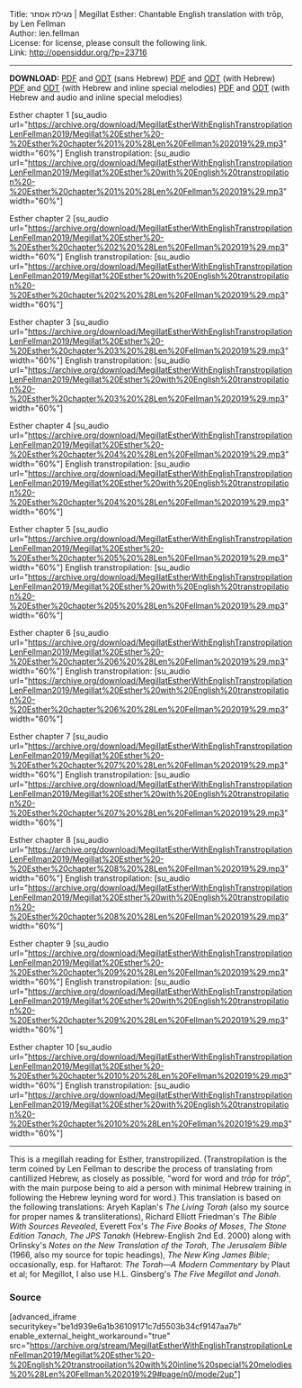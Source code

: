 <html>
<head></head>
<body>
Title: מגילת אסתר | Megillat Esther: Chantable English translation with trōp, by Len Fellman<br />
Author: len.fellman<br />
License: for license, please consult the following link.<br />
Link: <a href="http://opensiddur.org/?p=23716">http://opensiddur.org/?p=23716</a>
<p />
<hr />

<style type="text/css" media="all">.printfriendly {display: none!important;}</style>

<strong>DOWNLOAD:</strong> <a href="https://archive.org/download/MegillatEstherWithEnglishTranstropilationLenFellman2019/Megillat%20Esther%20-%20English%20transtropilation%20with%20special%20melodies%20%28Len%20Fellman%202019%29%20-%20english%20only.pdf">PDF</a> and <a href="https://archive.org/download/MegillatEstherWithEnglishTranstropilationLenFellman2019/Megillat%20Esther%20-%20English%20transtropilation%20with%20special%20melodies%20%28Len%20Fellman%202019%29%20-%20english%20only.odt">ODT</a> (sans Hebrew) 
<a href="https://archive.org/download/MegillatEstherWithEnglishTranstropilationLenFellman2019/Megillat%20Esther%20-%20English%20transtropilation%20with%20special%20melodies%20%28Len%20Fellman%202019%29.pdf">PDF</a> and <a href="https://archive.org/download/MegillatEstherWithEnglishTranstropilationLenFellman2019/Megillat%20Esther%20-%20English%20transtropilation%20with%20special%20melodies%20%28Len%20Fellman%202019%29.odt">ODT</a> (with Hebrew) 
<a href="https://archive.org/download/MegillatEstherWithEnglishTranstropilationLenFellman2019/Megillat%20Esther%20-%20English%20transtropilation%20with%20inline%20special%20melodies%20%28Len%20Fellman%202019%29.pdf">PDF</a> and <a href="https://archive.org/download/MegillatEstherWithEnglishTranstropilationLenFellman2019/Megillat%20Esther%20-%20English%20transtropilation%20with%20inline%20special%20melodies%20%28Len%20Fellman%202019%29.odt">ODT</a> (with Hebrew and inline special melodies) 
<a href="https://archive.org/download/MegillatEstherWithEnglishTranstropilationLenFellman2019/Megillat%20Esther%20-%20English%20transtropilation%20with%20audio%20and%20inline%20special%20melodies%20%28Len%20Fellman%202019%29.pdf">PDF</a> and <a href="https://archive.org/download/MegillatEstherWithEnglishTranstropilationLenFellman2019/Megillat%20Esther%20-%20English%20transtropilation%20with%20audio%20and%20inline%20special%20melodies%20%28Len%20Fellman%202019%29.odt">ODT</a> (with Hebrew and audio and inline special melodies)

Esther chapter 1 [su_audio url="https://archive.org/download/MegillatEstherWithEnglishTranstropilationLenFellman2019/Megillat%20Esther%20-%20Esther%20chapter%201%20%28Len%20Fellman%202019%29.mp3" width="60%"]
English transtropilation: [su_audio url="https://archive.org/download/MegillatEstherWithEnglishTranstropilationLenFellman2019/Megillat%20Esther%20with%20English%20transtropilation%20-%20Esther%20chapter%201%20%28Len%20Fellman%202019%29.mp3" width="60%"]

Esther chapter 2 [su_audio url="https://archive.org/download/MegillatEstherWithEnglishTranstropilationLenFellman2019/Megillat%20Esther%20-%20Esther%20chapter%202%20%28Len%20Fellman%202019%29.mp3" width="60%"]
English transtropilation: [su_audio url="https://archive.org/download/MegillatEstherWithEnglishTranstropilationLenFellman2019/Megillat%20Esther%20with%20English%20transtropilation%20-%20Esther%20chapter%202%20%28Len%20Fellman%202019%29.mp3" width="60%"]

Esther chapter 3 [su_audio url="https://archive.org/download/MegillatEstherWithEnglishTranstropilationLenFellman2019/Megillat%20Esther%20-%20Esther%20chapter%203%20%28Len%20Fellman%202019%29.mp3" width="60%"]
English transtropilation: [su_audio url="https://archive.org/download/MegillatEstherWithEnglishTranstropilationLenFellman2019/Megillat%20Esther%20with%20English%20transtropilation%20-%20Esther%20chapter%203%20%28Len%20Fellman%202019%29.mp3" width="60%"]

Esther chapter 4 [su_audio url="https://archive.org/download/MegillatEstherWithEnglishTranstropilationLenFellman2019/Megillat%20Esther%20-%20Esther%20chapter%204%20%28Len%20Fellman%202019%29.mp3" width="60%"]
English transtropilation: [su_audio url="https://archive.org/download/MegillatEstherWithEnglishTranstropilationLenFellman2019/Megillat%20Esther%20with%20English%20transtropilation%20-%20Esther%20chapter%204%20%28Len%20Fellman%202019%29.mp3" width="60%"]

Esther chapter 5 [su_audio url="https://archive.org/download/MegillatEstherWithEnglishTranstropilationLenFellman2019/Megillat%20Esther%20-%20Esther%20chapter%205%20%28Len%20Fellman%202019%29.mp3" width="60%"]
English transtropilation: [su_audio url="https://archive.org/download/MegillatEstherWithEnglishTranstropilationLenFellman2019/Megillat%20Esther%20with%20English%20transtropilation%20-%20Esther%20chapter%205%20%28Len%20Fellman%202019%29.mp3" width="60%"]

Esther chapter 6 [su_audio url="https://archive.org/download/MegillatEstherWithEnglishTranstropilationLenFellman2019/Megillat%20Esther%20-%20Esther%20chapter%206%20%28Len%20Fellman%202019%29.mp3" width="60%"]
English transtropilation: [su_audio url="https://archive.org/download/MegillatEstherWithEnglishTranstropilationLenFellman2019/Megillat%20Esther%20with%20English%20transtropilation%20-%20Esther%20chapter%206%20%28Len%20Fellman%202019%29.mp3" width="60%"]

Esther chapter 7 [su_audio url="https://archive.org/download/MegillatEstherWithEnglishTranstropilationLenFellman2019/Megillat%20Esther%20-%20Esther%20chapter%207%20%28Len%20Fellman%202019%29.mp3" width="60%"]
English transtropilation: [su_audio url="https://archive.org/download/MegillatEstherWithEnglishTranstropilationLenFellman2019/Megillat%20Esther%20with%20English%20transtropilation%20-%20Esther%20chapter%207%20%28Len%20Fellman%202019%29.mp3" width="60%"]

Esther chapter 8 [su_audio url="https://archive.org/download/MegillatEstherWithEnglishTranstropilationLenFellman2019/Megillat%20Esther%20-%20Esther%20chapter%208%20%28Len%20Fellman%202019%29.mp3" width="60%"]
English transtropilation: [su_audio url="https://archive.org/download/MegillatEstherWithEnglishTranstropilationLenFellman2019/Megillat%20Esther%20with%20English%20transtropilation%20-%20Esther%20chapter%208%20%28Len%20Fellman%202019%29.mp3" width="60%"]

Esther chapter 9 [su_audio url="https://archive.org/download/MegillatEstherWithEnglishTranstropilationLenFellman2019/Megillat%20Esther%20-%20Esther%20chapter%209%20%28Len%20Fellman%202019%29.mp3" width="60%"]
English transtropilation: [su_audio url="https://archive.org/download/MegillatEstherWithEnglishTranstropilationLenFellman2019/Megillat%20Esther%20with%20English%20transtropilation%20-%20Esther%20chapter%209%20%28Len%20Fellman%202019%29.mp3" width="60%"]

Esther chapter 10 [su_audio url="https://archive.org/download/MegillatEstherWithEnglishTranstropilationLenFellman2019/Megillat%20Esther%20-%20Esther%20chapter%2010%20%28Len%20Fellman%202019%29.mp3" width="60%"]
English transtropilation: [su_audio url="https://archive.org/download/MegillatEstherWithEnglishTranstropilationLenFellman2019/Megillat%20Esther%20with%20English%20transtropilation%20-%20Esther%20chapter%2010%20%28Len%20Fellman%202019%29.mp3" width="60%"]


<hr />

This is a megillah reading for Esther, transtropilized. (Transtropilation is the term coined by Len Fellman to describe the process of translating from cantillized Hebrew, as closely as possible, “word for word and <em>trōp</em> for <em>trōp</em>”, with the main purpose being to aid a person with minimal Hebrew training in following the Hebrew leyning word for word.) This translation is based on the following translations: Aryeh Kaplan's <em>The Living Torah</em> (also my source for proper names & transliterations), Richard Elliott Friedman's <em>The Bible With Sources Revealed</em>, Everett Fox's <em>The Five Books of Moses</em>, <em>The Stone Edition Tanach</em>, <em>The JPS Tanakh</em> (Hebrew-English 2nd Ed. 2000) along with Orlinsky's <em>Notes on the New Translation of the Torah</em>, <em>The Jerusalem Bible</em> (1966, also my source for topic headings), <em>The New King James Bible</em>; occasionally, esp. for Haftarot: <em>The Torah—A Modern Commentary</em> by Plaut et al; for Megillot, I also use H.L. Ginsberg's <em>The Five Megillot and Jonah</em>.

<h3>Source</h3>

[advanced_iframe securitykey="be1d939e6a1b36109171c7d5503b34cf9147aa7b" enable_external_height_workaround="true" src="https://archive.org/stream/MegillatEstherWithEnglishTranstropilationLenFellman2019/Megillat%20Esther%20-%20English%20transtropilation%20with%20inline%20special%20melodies%20%28Len%20Fellman%202019%29#page/n0/mode/2up"]


</body>
</html>